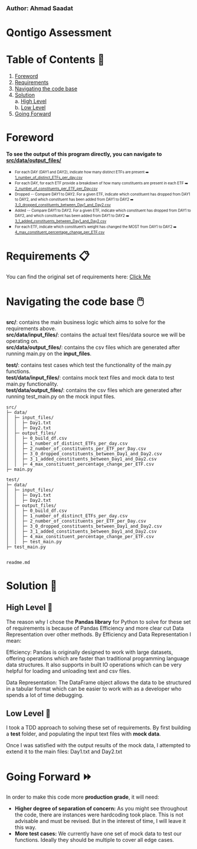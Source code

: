 ### Author: Ahmad Saadat
# Qontigo Assessment 

# Table of Contents 📝

1. [Foreword](#foreword)
1. [Requirements](#requirements)
2. [Navigating the code base](#navigating-the-code-base)
3. [Solution](#solution) <br>
    a. [High Level](#high-level) <br>
    b. [Low Level](#low-level)
4. [Going Forward](#going-forward)

# Foreword

**To see the output of this program directly, you can navigate to [src/data/output_files/](https://github.com/ahmadsaadat/Work_Python_Assessment_Qontigo/tree/main/src/data/output_files)**

- <sub><sup>For each DAY (DAY1 and DAY2), indicate how many distinct ETFs are present ➡️ [1_number_of_distinct_ETFs_per_day.csv](https://github.com/ahmadsaadat/Work_Python_Assessment_Qontigo/blob/main/src/data/output_files/1_number_of_distinct_ETFs_per_day.csv)</sup></sub>
- <sub><sup> For each DAY, for each ETF provide a breakdown of how many constituents are present in each ETF ➡️ [2_number_of_constituents_per_ETF_per_Day.csv](https://github.com/ahmadsaadat/Work_Python_Assessment_Qontigo/blob/main/src/data/output_files/2_number_of_constituents_per_ETF_per_Day.csv) </sup></sub>
- <sub><sup> Dropped -- Compare DAY1 to DAY2. For a given ETF, indicate which constituent has dropped from DAY1 to DAY2, and which constituent has been added from DAY1 to DAY2 ➡️ [3_0_dropped_constituents_between_Day1_and_Day2.csv](https://github.com/ahmadsaadat/Work_Python_Assessment_Qontigo/blob/main/src/data/output_files/3_0_dropped_constituents_between_Day1_and_Day2.csv) </sup></sub>
- <sub><sup> Added -- Compare DAY1 to DAY2. For a given ETF, indicate which constituent has dropped from DAY1 to DAY2, and which constituent has been added from DAY1 to DAY2 ➡️ [3_1_added_constituents_between_Day1_and_Day2.csv](https://github.com/ahmadsaadat/Work_Python_Assessment_Qontigo/blob/main/src/data/output_files/3_1_added_constituents_between_Day1_and_Day2.csv) </sup></sub>
- <sub><sup> For each ETF, indicate which constituent’s weight has changed the MOST from DAY1 to DAY2 ➡️ [4_max_constituent_percentage_change_per_ETF.csv](https://github.com/ahmadsaadat/Work_Python_Assessment_Qontigo/blob/main/src/data/output_files/4_max_constituent_percentage_change_per_ETF.csv) </sup></sub>


# Requirements 📋

You can find the original set of requirements here: [Click Me](https://qontigo-assessment.s3.amazonaws.com/Coding+Exercise.pdf)

# Navigating the code base :computer_mouse:
**src/**: contains the main business logic which aims to solve for the requirements above. <br>
**src/data/input_files/**: contains the actual text files/data source we will be operating on. <br>
**src/data/output_files/**: contains the csv files which are generated after running main.py on the **input_files**. <br>

**test/**: contains test cases which test the functionality of the main.py functions. <br>
**test/data/input_files/**: contains mock text files and mock data to test main.py functionality. <br>
**test/data/output_files/**: contains the csv files which are generated after running test_main.py on the mock input files.<br>


```
src/
├─ data/
│  ├─ input_files/
│  │  ├─ Day1.txt
│  │  ├─ Day2.txt
│  ├─ output_files/
│  │  ├─ 0_build_df.csv
│  │  ├─ 1_number_of_distinct_ETFs_per_day.csv
│  │  ├─ 2_number_of_constituents_per_ETF_per_Day.csv
│  │  ├─ 3_0_dropped_constituents_between_Day1_and_Day2.csv
│  │  ├─ 3_1_added_constituents_between_Day1_and_Day2.csv
│  │  ├─ 4_max_constituent_percentage_change_per_ETF.csv
├─ main.py

test/
├─ data/
│  ├─ input_files/
│  │  ├─ Day1.txt
│  │  ├─ Day2.txt
│  ├─ output_files/
│  │  ├─ 0_build_df.csv
│  │  ├─ 1_number_of_distinct_ETFs_per_day.csv
│  │  ├─ 2_number_of_constituents_per_ETF_per_Day.csv
│  │  ├─ 3_0_dropped_constituents_between_Day1_and_Day2.csv
│  │  ├─ 3_1_added_constituents_between_Day1_and_Day2.csv
│  │  ├─ 4_max_constituent_percentage_change_per_ETF.csv
│  │  ├─ test_main.py
├─ test_main.py


readme.md

```

# Solution 🔧

## High Level 🐼
The reason why I chose the **Pandas library** for Python to solve for these set of requirements is because of Pandas Efficiency and more clear cut Data Representation over other methods. By Efficiency and Data Representation I mean:

Efficiency: Pandas is originally designed to work with large datasets, offering operations which are faster than traditional programming language data structures. It also supports in built IO operations which can be very helpful for loading and unloading text and csv files.

Data Representation: The DataFrame object allows the data to be structured in a tabular format which can be easier to work with as a developer who spends a lot of time debugging.

## Low Level 🧪
I took a TDD approach to solving these set of requirements. By first building a **test** folder, and populating the input text files with **mock data**.

Once I was satisfied with the output results of the mock data, I attempted to extend it to the main files: Day1.txt and Day2.txt


# Going Forward ⏩

In order to make this code more **production grade**, it will need:
- **Higher degree of separation of concern:** As you might see throughout the code, there are instances were hardcoding took place. This is not advisable and must be revised. But in the interest of time, I will leave it this way.
- **More test cases:** We currently have one set of mock data to test our functions. Ideally they should be multiple to cover all edge cases.

# 